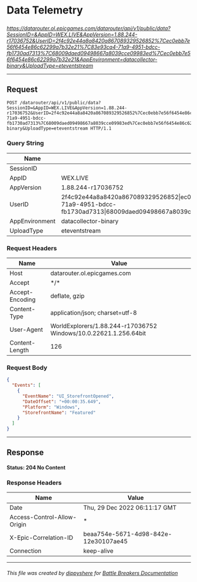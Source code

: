 # Data Telemetry

#####

*https://datarouter.ol.epicgames.com/datarouter/api/v1/public/data?SessionID=&AppID=WEX.LIVE&AppVersion=1.88.244-r17036752&UserID=2f4c92e44a8a8420a867089329526852%7Cec0ebb7e56f6454e86c62299a7b32e21%7C83e93ca4-71a9-4951-bdcc-fb1730ad7313%7C68009daed09498667a8039cce09983ed%7Cec0ebb7e56f6454e86c62299a7b32e21&AppEnvironment=datacollector-binary&UploadType=eteventstream*

___

## Request

```http
POST /datarouter/api/v1/public/data?SessionID=&AppID=WEX.LIVE&AppVersion=1.88.244-r17036752&UserID=2f4c92e44a8a8420a867089329526852%7Cec0ebb7e56f6454e86c62299a7b32e21%7C83e93ca4-71a9-4951-bdcc-fb1730ad7313%7C68009daed09498667a8039cce09983ed%7Cec0ebb7e56f6454e86c62299a7b32e21&AppEnvironment=datacollector-binary&UploadType=eteventstream HTTP/1.1
```

### Query String

| Name           | Value                                                                                                                                                                        |
|----------------|------------------------------------------------------------------------------------------------------------------------------------------------------------------------------|
| SessionID      |                                                                                                                                                                              |
| AppID          | WEX.LIVE                                                                                                                                                                     |
| AppVersion     | 1.88.244-r17036752                                                                                                                                                           |
| UserID         | 2f4c92e44a8a8420a867089329526852\|ec0ebb7e56f6454e86c62299a7b32e21\|83e93ca4-71a9-4951-bdcc-fb1730ad7313\|68009daed09498667a8039cce09983ed\|ec0ebb7e56f6454e86c62299a7b32e21 |
| AppEnvironment | datacollector-binary                                                                                                                                                         |
| UploadType     | eteventstream                                                                                                                                                                |

### Request Headers

| Name            | Value                                                            |
|-----------------|------------------------------------------------------------------|
| Host            | datarouter.ol.epicgames.com                                      |
| Accept          | \*/\*                                                            |
| Accept-Encoding | deflate, gzip                                                    |
| Content-Type    | application/json; charset=utf-8                                  |
| User-Agent      | WorldExplorers/1.88.244-r17036752 Windows/10.0.22621.1.256.64bit |
| Content-Length  | 126                                                              |

### Request Body

```json
{
  "Events": [
    {
      "EventName": "UI_StorefrontOpened",
      "DateOffset": "+00:00:35.649",
      "Platform": "Windows",
      "StorefrontName": "Featured"
    }
  ]
}
```

___

## Response

#### Status: 204 No Content

### Response Headers

| Name                        | Value                                |
|-----------------------------|--------------------------------------|
| Date                        | Thu, 29 Dec 2022 06:11:17 GMT        |
| Access-Control-Allow-Origin | \*                                   |
| X-Epic-Correlation-ID       | beaa754e-5671-4d98-842e-12e30107ae45 |
| Connection                  | keep-alive                           |

___

###### This file was created by [dippyshere](https://github.com/dippyshere) for [Battle Breakers Documentation](https://github.com/dippyshere/battle-breakers-documentation)
